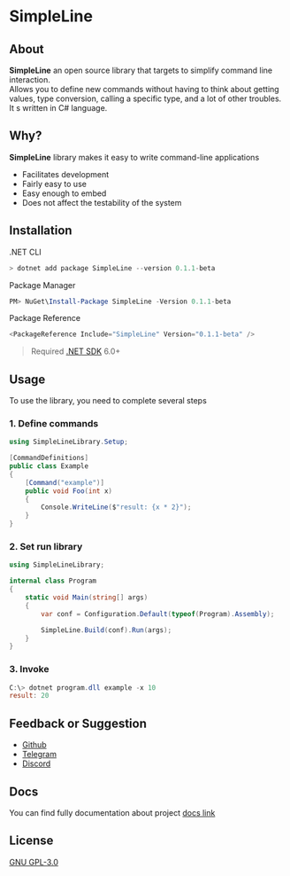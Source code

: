 # SimpleLine


## About
**SimpleLine** an open source library that targets to simplify command line interaction.  
Allows you to define new commands without having to think about getting values, type conversion, 
calling a specific type, and a lot of other troubles.
It s written in C# language.

## Why?
**SimpleLine** library makes it easy to write command-line applications
- Facilitates development
- Fairly easy to use 
- Easy enough to embed
- Does not affect the testability of the system

## Installation
.NET CLI
```powershell copy
> dotnet add package SimpleLine --version 0.1.1-beta
```
Package Manager
```powershell copy
PM> NuGet\Install-Package SimpleLine -Version 0.1.1-beta
```
Package Reference
```powershell copy
<PackageReference Include="SimpleLine" Version="0.1.1-beta" />
```

> Required [.NET SDK](https://dotnet.microsoft.com/en-us/download) 6.0+


## Usage
To use the library, you need to complete several steps

### 1. Define commands
```csharp copy
using SimpleLineLibrary.Setup;

[CommandDefinitions]
public class Example
{
    [Command("example")]
    public void Foo(int x)
    {
        Console.WriteLine($"result: {x * 2}");
    }
}
```

### 2. Set run library
```csharp copy
using SimpleLineLibrary;

internal class Program
{
    static void Main(string[] args)
    {
        var conf = Configuration.Default(typeof(Program).Assembly);

        SimpleLine.Build(conf).Run(args);
    }
}
```

### 3. Invoke
```powershell copy
C:\> dotnet program.dll example -x 10
result: 20
```

## Feedback or Suggestion
- [Github](https://github.com/DrSa1fer)
- [Telegram](https://t.me/DanilKucherenko)
- [Discord](https://discord.com/invite/XmQqXuHQ)


## Docs
You can find fully documentation about project
[docs link](https://drsa1fer.github.io/SimpleLine/)


## License
[GNU GPL-3.0](https://www.gnu.org/licenses/gpl-3.0.en.html)
